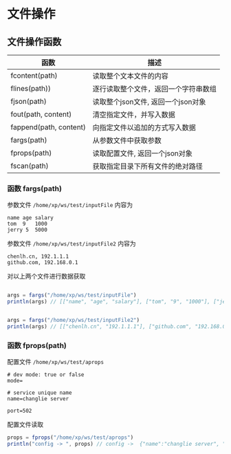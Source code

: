 # 文件操作

## 文件操作函数

| 函数  |	描述   |
|  ----  | ----  |
|  fcontent(path)      |  读取整个文本文件的内容  |
|  flines(path)) |  逐行读取整个文件，返回一个字符串数组   |
|  fjson(path)     |  读取整个json文件, 返回一个json对象  |
|  fout(path, content)     |  清空指定文件，并写入数据 |
|  fappend(path, content)  |  向指定文件以追加的方式写入数据  |
|  fargs(path)  |  从参数文件中获取参数  |
|  fprops(path) | 读取配置文件, 返回一个json对象 |
|  fscan(path)  |  获取指定目录下所有文件的绝对路径  |

### 函数 fargs(path)
参数文件 `/home/xp/ws/test/inputFile` 内容为
```
name age salary
tom  9   1000
jerry 5  5000
```

参数文件 `/home/xp/ws/test/inputFile2` 内容为
```
chenlh.cn, 192.1.1.1
github.com, 192.168.0.1
```
对以上两个文件进行数据获取
```js

args = fargs("/home/xp/ws/test/inputFile")
println(args) // [["name", "age", "salary"], ["tom", "9", "1000"], ["jerry", "5", "5000"]]


args = fargs("/home/xp/ws/test/inputFile2")
println(args) // [["chenlh.cn", "192.1.1.1"], ["github.com", "192.168.0.1"]]

```

### 函数 fprops(path)
配置文件 `/home/xp/ws/test/aprops`
```
# dev mode: true or false
mode=

# service unique name
name=changlie server

port=502
```
配置文件读取
```js
props = fprops("/home/xp/ws/test/aprops")
println("config -> ", props) // config ->  {"name":"changlie server", "port":"502", "mode":""}

```